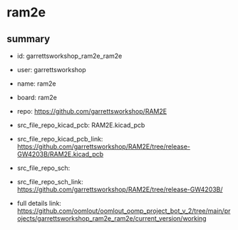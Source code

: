 # ram2e
 
## summary 
* id: garrettsworkshop_ram2e_ram2e
* user: garrettsworkshop
* name: ram2e
* board: ram2e
* repo: https://github.com/garrettsworkshop/RAM2E
* src_file_repo_kicad_pcb: RAM2E.kicad_pcb
* src_file_repo_kicad_pcb_link: https://github.com/garrettsworkshop/RAM2E/tree/release-GW4203B/RAM2E.kicad_pcb


* src_file_repo_sch: 
* src_file_repo_sch_link: https://github.com/garrettsworkshop/RAM2E/tree/release-GW4203B/
* full details link: https://github.com/oomlout/oomlout_oomp_project_bot_v_2/tree/main/projects/garrettsworkshop_ram2e_ram2e/current_version/working  






